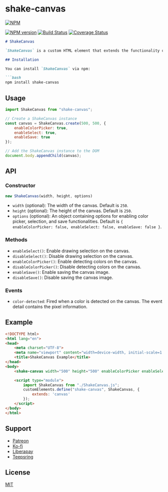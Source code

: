 # shake-canvas

[![NPM](https://nodei.co/npm/@mastashake08/shake-canvas.png)](https://nodei.co/npm/@mastashake08/shake-canvas/)

[![NPM version](https://img.shields.io/npm/v/@mastashake08/shake-canvas.svg)](https://www.npmjs.com/package/mastashake08/shake-canvas)
[![Build Status](https://travis-ci.org/@mastashake08/shake-canvas.svg?branch=master)](https://travis-ci.org/mastashake08/shake-canvas)
[![Coverage Status](https://coveralls.io/repos/github/mastashake08/shake-canvas/badge.svg?branch=master)](https://coveralls.io/github/mastashake08/shake-canvas?branch=master)

```markdown
# ShakeCanvas

`ShakeCanvas` is a custom HTML element that extends the functionality of the `<canvas>` element. It provides features like drawing selections, detecting colors, and saving the canvas image.

## Installation

You can install `ShakeCanvas` via npm:

```bash
npm install shake-canvas
```

## Usage

```javascript
import ShakeCanvas from "shake-canvas";

// Create a ShakeCanvas instance
const canvas = ShakeCanvas.create(500, 500, {
    enableColorPicker: true,
    enableSelect: true,
    enableSave: true
});

// Add the ShakeCanvas instance to the DOM
document.body.appendChild(canvas);
```

## API

### Constructor

```javascript
new ShakeCanvas(width, height, options)
```

- `width` (optional): The width of the canvas. Default is `250`.
- `height` (optional): The height of the canvas. Default is `250`.
- `options` (optional): An object containing options for enabling color picker, selection, and save functionalities. Default is `{ enableColorPicker: false, enableSelect: false, enableSave: false }`.

### Methods

- `enableSelect()`: Enable drawing selection on the canvas.
- `disableSelect()`: Disable drawing selection on the canvas.
- `enableColorPicker()`: Enable detecting colors on the canvas.
- `disableColorPicker()`: Disable detecting colors on the canvas.
- `enableSave()`: Enable saving the canvas image.
- `disableSave()`: Disable saving the canvas image.

### Events

- `color-detected`: Fired when a color is detected on the canvas. The event detail contains the pixel information.

## Example

```html
<!DOCTYPE html>
<html lang="en">
<head>
    <meta charset="UTF-8">
    <meta name="viewport" content="width=device-width, initial-scale=1.0">
    <title>ShakeCanvas Example</title>
</head>
<body>
    <shake-canvas width="500" height="500" enableColorPicker enableSelect enableSave></shake-canvas>

    <script type="module">
        import ShakeCanvas from "./ShakeCanvas.js";
        customElements.define("shake-canvas", ShakeCanvas, {
            extends: 'canvas'
        });
    </script>
</body>
</html>
```




## Support

- [Patreon](https://b.remarkabl.org/patreon)
- [Ko-fi](https://b.remarkabl.org/ko-fi)
- [Liberapay](https://b.remarkabl.org/liberapay)
- [Teepsring](https://b.remarkabl.org/teespring)

## License

[MIT](https://github.com/mastashake08/shake-canvas/blob/master/LICENSE)
